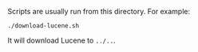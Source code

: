Scripts are usually run from this directory. For example:

```
./download-lucene.sh
```

It will download Lucene to `../..`.

